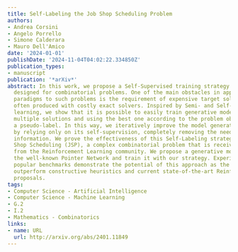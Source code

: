 ```yaml
---
title: Self-Labeling the Job Shop Scheduling Problem
authors:
- Andrea Corsini
- Angelo Porrello
- Simone Calderara
- Mauro Dell'Amico
date: '2024-01-01'
publishDate: '2024-11-04T04:02:22.334850Z'
publication_types:
- manuscript
publication: '*arXiv*'
abstract: In this work, we propose a Self-Supervised training strategy specifically
  designed for combinatorial problems. One of the main obstacles in applying supervised
  paradigms to such problems is the requirement of expensive target solutions as ground-truth,
  often produced with costly exact solvers. Inspired by Semi- and Self-Supervised
  learning, we show that it is possible to easily train generative models by sampling
  multiple solutions and using the best one according to the problem objective as
  a pseudo-label. In this way, we iteratively improve the model generation capability
  by relying only on its self-supervision, completely removing the need for optimality
  information. We prove the effectiveness of this Self-Labeling strategy on the Job
  Shop Scheduling (JSP), a complex combinatorial problem that is receiving much attention
  from the Reinforcement Learning community. We propose a generative model based on
  the well-known Pointer Network and train it with our strategy. Experiments on two
  popular benchmarks demonstrate the potential of this approach as the resulting models
  outperform constructive heuristics and current state-of-the-art Reinforcement Learning
  proposals.
tags:
- Computer Science - Artificial Intelligence
- Computer Science - Machine Learning
- G.2
- I.2
- Mathematics - Combinatorics
links:
- name: URL
  url: http://arxiv.org/abs/2401.11849
---
```

